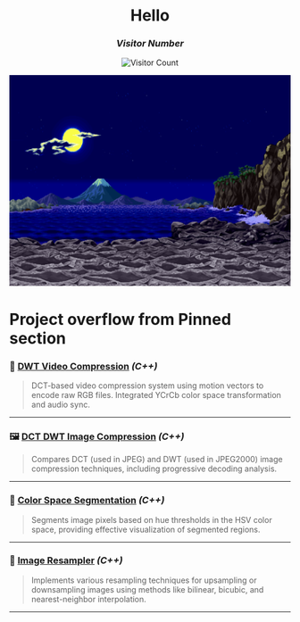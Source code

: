 <div align="center">
<h1> Hello </h1> 

### *Visitor Number* 

![Visitor Count](https://profile-counter.glitch.me/{RidheeshAmarthya}/count.svg)

<img src="https://github.com/RidheeshAmarthya/RidheeshAmarthya/blob/main/wallpaper.gif">
</div>


# **Project overflow from Pinned section**

### 🎥 **[DWT Video Compression](https://github.com/RidheeshAmarthya/DWT-VideoCompression)** *(C++)*  
> DCT-based video compression system using motion vectors to encode raw RGB files. Integrated YCrCb color space transformation and audio sync.
---

### 🖼️ **[DCT DWT Image Compression](https://github.com/RidheeshAmarthya/DCT-DWT-compression)** *(C++)*  
> Compares DCT (used in JPEG) and DWT (used in JPEG2000) image compression techniques, including progressive decoding analysis.

---

### 🎨 **[Color Space Segmentation](https://github.com/RidheeshAmarthya/color-space-segmentation)** *(C++)*  
> Segments image pixels based on hue thresholds in the HSV color space, providing effective visualization of segmented regions.

---

### 🔗 **[Image Resampler](https://github.com/RidheeshAmarthya/image-resampler)** *(C++)*  
> Implements various resampling techniques for upsampling or downsampling images using methods like bilinear, bicubic, and nearest-neighbor interpolation.

---
